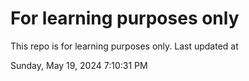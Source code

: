 # For learning purposes only
This repo is for learning purposes only.
Last updated at

Sunday, May 19, 2024 7:10:31 PM

